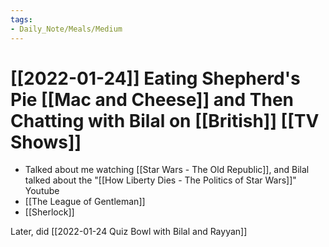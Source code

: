 ```yaml
---
tags:
- Daily_Note/Meals/Medium
---
```


# [[2022-01-24]] Eating Shepherd's Pie [[Mac and Cheese]] and Then Chatting with Bilal on [[British]] [[TV Shows]]



- Talked about me watching [[Star Wars - The Old Republic]], and Bilal talked about the "[[How Liberty Dies - The Politics of Star Wars]]" Youtube
- [[The League of Gentleman]]
- [[Sherlock]]

Later, did [[2022-01-24 Quiz Bowl with Bilal and Rayyan]]